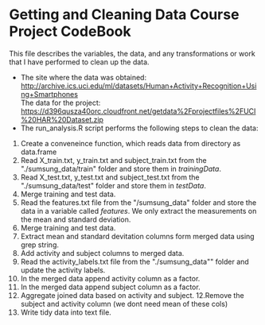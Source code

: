 Getting and Cleaning Data Course Project CodeBook
=================================================
This file describes the variables, the data, and any transformations or work that I have performed to clean up the data.  
* The site where the data was obtained:  
http://archive.ics.uci.edu/ml/datasets/Human+Activity+Recognition+Using+Smartphones      
The data for the project:  
https://d396qusza40orc.cloudfront.net/getdata%2Fprojectfiles%2FUCI%20HAR%20Dataset.zip  
* The run_analysis.R script performs the following steps to clean the data:   
 1. Create a conveneince function, which reads data from directory as data.frame
 2. Read X_train.txt, y_train.txt and subject_train.txt from the "./sumsung_data/train" folder and store them in *trainingData*.
 3. Read X_test.txt, y_test.txt and subject_test.txt from the "./sumsung_data/test" folder and store them in *testData*.
 3. Merge training and test data.
 4. Read the features.txt file from the "/sumsung_data" folder and store the data in a variable called *features*. We only extract the measurements on the mean and standard deviation. 
 5. Merge training and test data.
 6. Extract mean and standard devitation columns form merged data using grep string.
 7. Add activity and subject columns to merged data.
 8. Read the activity_labels.txt file from the "./sumsung_data"" folder and update the activity labels.
 9. In the merged data append activity column as a factor.
 10. In the merged data append subject column as a factor.
 11. Aggregate joined data based on activity and subject.
 12.Remove the subject and activity column (we dont need mean of these cols)
 13. Write tidy data into  text file. 
 
